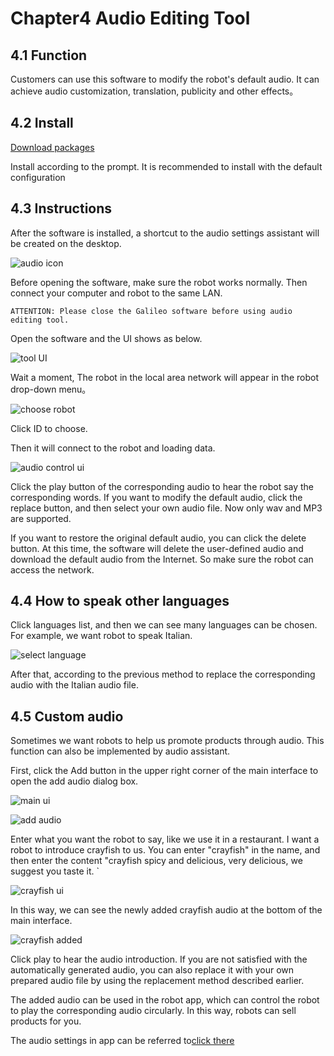 # Chapter4 Audio Editing Tool

## 4.1 Function

Customers can use this software to modify the robot's default audio. It can achieve audio customization, translation, publicity and other effects。

## 4.2 Install

[Download packages](https://bwbot.org/s/gJZ8Da)

Install according to the prompt. It is recommended to install with the default configuration

## 4.3 Instructions

After the software is installed, a shortcut to the audio settings assistant will be created on the desktop.

![audio icon](/images/audio-icon.png)

Before opening the software, make sure the robot works normally. Then connect your computer and robot to the same LAN.

``ATTENTION: Please close the Galileo software before using audio editing tool.``

Open the software and the UI shows as below.

![tool UI](/images/audio-ui.png)

Wait a moment, The robot in the local area network will appear in the robot drop-down menu。

![choose robot](/images/audio-select.png)

Click ID to choose.

Then it will connect to the robot and loading data.

![audio control ui](/images/audio-connected.png)

Click the play button of the corresponding audio to hear the robot say the corresponding words. If you want to modify the default audio, click the replace button, and then select your own audio file. Now only wav and MP3 are supported.

If you want to restore the original default audio, you can click the delete button. At this time, the software will delete the user-defined audio and download the default audio from the Internet. So make sure the robot can access the network.

## 4.4 How to speak other languages

Click languages list, and then we can see many languages can be chosen. For example, we want robot to speak Italian.

![select  language](/images/audio-lang.png)

After that, according to the previous method to replace the corresponding audio with the Italian audio file.

## 4.5 Custom audio

Sometimes we want robots to help us promote products through audio. This function can also be implemented by audio assistant.

First, click the Add button in the upper right corner of the main interface to open the add audio dialog box.

![main ui](./images/tts.png)

![add audio](./images/tts-add.png)

Enter what you want the robot to say, like we use it in a restaurant. I want a robot to introduce crayfish to us. You can enter "crayfish" in the name, and then enter the content "crayfish spicy and delicious, very delicious, we suggest you taste it. `

![crayfish ui](./images/xls.png)

In this way, we can see the newly added crayfish audio at the bottom of the main interface.

![crayfish added](./images/tts-added.png)

Click play to hear the audio introduction. If you are not satisfied with the automatically generated audio, you can also replace it with your own prepared audio file by using the replacement method described earlier.

The added audio can be used in the robot app, which can control the robot to play the corresponding audio circularly. In this way, robots can sell products for you.

The audio settings in app can be referred to[click there](https://doc.bwbot.org/en/books-online/chitu-client-android/sell-product.html)
